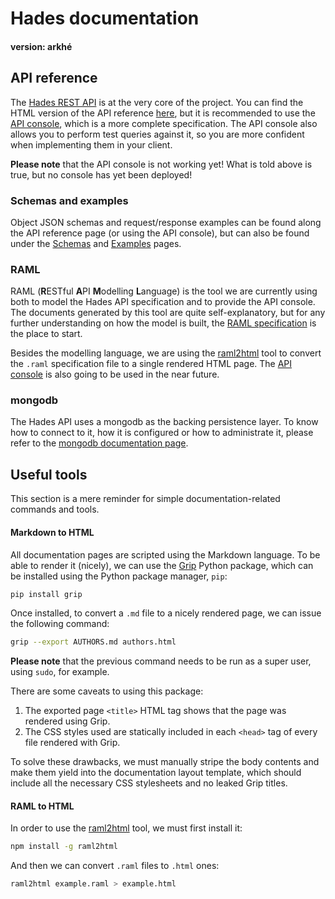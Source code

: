 # Hades documentation #

#### version: arkhé ####

## API reference ##

The [Hades REST API](/doc/api) is at the very core of the project. You can find the HTML version of the API reference [here](/doc/api), but it is recommended to use the [API console](/#), which is a more complete specification. The API console also allows you to perform test queries against it, so you are more confident when implementing them in your client.

**Please note** that the API console is not working yet! What is told above is true, but no console has yet been deployed!

### Schemas and examples ###

Object JSON schemas and request/response examples can be found along the API reference page (or using the API console), but can also be found under the [Schemas](/doc/schemas) and [Examples](/doc/examples) pages.

### RAML ###

RAML (**R**ESTful **A**PI **M**odelling **L**anguage) is the tool we are currently using both to model the Hades API specification and to provide the API console. The documents generated by this tool are quite self-explanatory, but for any further understanding on how the model is built, the [RAML specification](http://raml.org/spec.html) is the place to start.

Besides the modelling language, we are using the [raml2html](https://github.com/kevinrenskers/raml2html) tool to convert the `.raml` specification file to a single rendered HTML page. The [API console](https://github.com/mulesoft/api-console) is also going to be used in the near future.

### mongodb ###

The Hades API uses a mongodb as the backing persistence layer. To know how to connect to it, how it is configured or how to administrate it, please refer to the [mongodb documentation page](/doc/mongo).

## Useful tools ##

This section is a mere reminder for simple documentation-related commands and tools.

#### Markdown to HTML ####

All documentation pages are scripted using the Markdown language. To be able to render it (nicely), we can use the [Grip](https://github.com/joeyespo/grip) Python package, which can be installed using the Python package manager, `pip`:

```bash
pip install grip
```

Once installed, to convert a `.md` file to a nicely rendered page, we can issue the following command:

```bash
grip --export AUTHORS.md authors.html
```

**Please note** that the previous command needs to be run as a super user, using `sudo`, for example.

There are some caveats to using this package:

1. The exported page `<title>` HTML tag shows that the page was rendered using Grip.
2. The CSS styles used are statically included in each `<head>` tag of every file rendered with Grip.

To solve these drawbacks, we must manually stripe the body contents and make them yield into the documentation layout template, which should include all the necessary CSS stylesheets and no leaked Grip titles.

#### RAML to HTML ####

In order to use the [raml2html](https://github.com/kevinrenskers/raml2html) tool, we must first install it:

```bash
npm install -g raml2html
```

And then we can convert `.raml` files to `.html` ones:

```bash
raml2html example.raml > example.html
```
